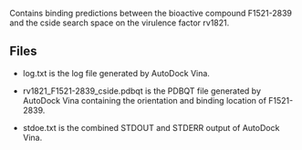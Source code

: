 Contains binding predictions between the bioactive compound F1521-2839 and the cside search space on the virulence factor rv1821.

## Files

- log.txt is the log file generated by AutoDock Vina.

- rv1821_F1521-2839_cside.pdbqt is the PDBQT file generated by AutoDock Vina containing the orientation and binding location of F1521-2839.

- stdoe.txt is the combined STDOUT and STDERR output of AutoDock Vina.

